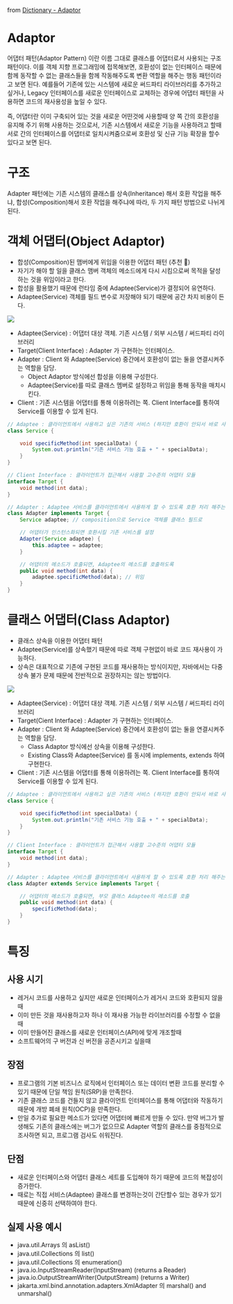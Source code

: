 from [Dictionary - Adaptor](https://github.com/newkayak12/Dictionary/blob/master/java/designPattern/09.Adaptor.md)


# Adaptor
어댑터 패턴(Adaptor Pattern) 이란 이름 그대로 클래스를 어댑터로서 사용되는 구조 패턴이다.
이를 객체 지향 프로그래밍에 접목해보면, 호환성이 없는 인터페이스 때문에 함께 동작할 수 없는 클래스들을 함께 작동해주도록 변환 역할을 해주는 행동 패턴이라고 보면 된다. 
예를들어 기존에 있는 시스템에 새로운 써드파티 라이브러리를 추가하고 싶거나, Legacy 인터페이스를 새로운 인터페이스로 교체하는 경우에 어댑터 패턴을 사용하면 코드의 재사용성을 높일 수 있다.

즉, 어댑터란 이미 구축되어 있는 것을 새로운 어떤것에 사용할때 양 쪽 간의 호환성을 유지해 주기 위해 사용하는 것으로서, 
기존 시스템에서 새로운 기능을 사용하려고 할때 서로 간의 인터페이스를 어댑터로 일치시켜줌으로써 호환성 및 신규 기능 확장을 할수 있다고 보면 된다.

# 구조
Adapter 패턴에는 기존 시스템의 클래스를 상속(Inheritance) 해서 호환 작업을 해주냐, 합성(Composition)해서 호환 작업을 해주냐에 따라, 두 가지 패턴 방법으로 나뉘게 된다.

# 객체 어댑터(Object Adaptor)
- 합성(Composition)된 맴버에게 위임을 이용한 어댑터 패턴 (추천 🌟)
- 자기가 해야 할 일을 클래스 맴버 객체의 메소드에게 다시 시킴으로써 목적을 달성하는 것을 위임이라고 한다.
- 합성을 활용했기 때문에 런타임 중에 Adaptee(Service)가 결정되어 유연하다.
- Adaptee(Service) 객체를 필드 변수로 저장해야 되기 때문에 공간 차지 비용이 든다.

![](img/objAdaptor.png)

- Adaptee(Service) : 어댑터 대상 객체. 기존 시스템 / 외부 시스템 / 써드파티 라이브러리
- Target(Client Interface) : Adapter 가 구현하는 인터페이스.
- Adapter : Client 와 Adaptee(Service) 중간에서 호환성이 없는 둘을 연결시켜주는 역할을 담당.
  - Object Adaptor 방식에선 합성을 이용해 구성한다.
  - Adaptee(Service)를 따로 클래스 멤버로 설정하고 위임을 통해 동작을 매치시킨다.
- Client : 기존 시스템을 어댑터를 통해 이용하려는 쪽. Client Interface를 통하여 Service를 이용할 수 있게 된다.
```java
// Adaptee : 클라이언트에서 사용하고 싶은 기존의 서비스 (하지만 호환이 안되서 바로 사용 불가능)
class Service {

    void specificMethod(int specialData) {
        System.out.println("기존 서비스 기능 호출 + " + specialData);
    }
}

// Client Interface : 클라이언트가 접근해서 사용할 고수준의 어댑터 모듈
interface Target {
    void method(int data);
}

// Adapter : Adaptee 서비스를 클라이언트에서 사용하게 할 수 있도록 호환 처리 해주는 어댑터
class Adapter implements Target {
    Service adaptee; // composition으로 Service 객체를 클래스 필드로

    // 어댑터가 인스턴스화되면 호환시킬 기존 서비스를 설정
    Adapter(Service adaptee) {
        this.adaptee = adaptee;
    }

    // 어댑터의 메소드가 호출되면, Adaptee의 메소드를 호출하도록
    public void method(int data) {
        adaptee.specificMethod(data); // 위임
    }
}
```

# 클래스 어댑터(Class Adaptor)
- 클래스 상속을 이용한 어댑터 패턴
- Adaptee(Service)를 상속했기 때문에 따로 객체 구현없이 바로 코드 재사용이 가능하다.
- 상속은 대표적으로 기존에 구현된 코드를 재사용하는 방식이지만, 자바에서는 다중 상속 불가 문제 때문에 전반적으로 권장하지는 않는 방법이다.

![](img/classAdaptor.png)

- Adaptee(Service) : 어댑터 대상 객체. 기존 시스템 / 외부 시스템 / 써드파티 라이브러리
- Target(Cient Interface) : Adapter 가 구현하는 인터페이스.
- Adapter : Client 와 Adaptee(Service) 중간에서 호환성이 없는 둘을 연결시켜주는 역할을 담당.
  - Class Adaptor 방식에선 상속을 이용해 구성한다.
  - Existing Class와 Adaptee(Service) 를 동시에 implements, extends 하여 구현한다.
- Client : 기존 시스템을 어댑터를 통해 이용하려는 쪽. Client Interface를 통하여 Service를 이용할 수 있게 된다.
```java
// Adaptee : 클라이언트에서 사용하고 싶은 기존의 서비스 (하지만 호환이 안되서 바로 사용 불가능)
class Service {

    void specificMethod(int specialData) {
        System.out.println("기존 서비스 기능 호출 + " + specialData);
    }
}

// Client Interface : 클라이언트가 접근해서 사용할 고수준의 어댑터 모듈
interface Target {
    void method(int data);
}

// Adapter : Adaptee 서비스를 클라이언트에서 사용하게 할 수 있도록 호환 처리 해주는 어댑터
class Adapter extends Service implements Target {

    // 어댑터의 메소드가 호출되면, 부모 클래스 Adaptee의 메소드를 호출
    public void method(int data) {
        specificMethod(data);
    }
}
```

# 특징
## 사용 시기
- 레거시 코드를 사용하고 싶지만 새로운 인터페이스가 레거시 코드와 호환되지 않을 때
- 이미 만든 것을 재사용하고자 하나 이 재사용 가능한 라이브러리를 수정할 수 없을 때
- 이미 만들어진 클래스를 새로운 인터페이스(API)에 맞게 개조할때
- 소프트웨어의 구 버전과 신 버전을 공존시키고 싶을때

## 장점
- 프로그램의 기본 비즈니스 로직에서 인터페이스 또는 데이터 변환 코드를 분리할 수 있기 때문에 단일 책임 원칙(SRP)을 만족한다.
- 기존 클래스 코드를 건들지 않고 클라이언트 인터페이스를 통해 어댑터와 작동하기 때문에 개방 폐쇄 원칙(OCP)을 만족한다.
- 만일 추가로 필요한 메소드가 있다면 어댑터에 빠르게 만들 수 있다. 만약 버그가 발생해도 기존의 클래스에는 버그가 없으므로 Adapter 역할의 클래스를 중점적으로 조사하면 되고, 프로그램 검사도 쉬워진다.

## 단점
- 새로운 인터페이스와 어댑터 클래스 세트를 도입해야 하기 때문에 코드의 복잡성이 증가한다.
- 때로는 직접 서비스(Adaptee) 클래스를 변경하는것이 간단할수 있는 경우가 있기 때문에 신중히 선택하여야 한다.

## 실제 사용 예시
- java.util.Arrays 의 asList()
- java.util.Collections 의 list()
- java.util.Collections 의 enumeration()
- java.io.InputStreamReader(InputStream) (returns a Reader)
- java.io.OutputStreamWriter(OutputStream) (returns a Writer)
- jakarta.xml.bind.annotation.adapters.XmlAdapter 의 marshal() and unmarshal()